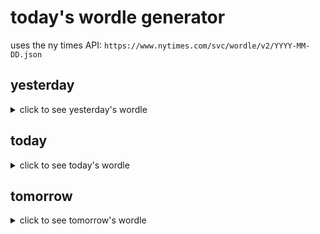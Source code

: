 # today's wordle generator

uses the ny times API: `https://www.nytimes.com/svc/wordle/v2/YYYY-MM-DD.json`

## yesterday

<details>
    <summary>click to see yesterday's wordle</summary>

    tacky

</details>

## today

<details>
    <summary>click to see today's wordle</summary>

    visor

</details>

## tomorrow

<details>
    <summary>click to see tomorrow's wordle</summary>

    tally

</details>
